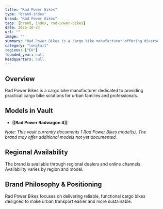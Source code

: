 ```yaml
---
title: "Rad Power Bikes"
type: "brand-index"
brand: "Rad Power Bikes"
tags: [brand, index, rad-power-bikes]
date: 2025-10-23
url: ""
image: ""
summary: "Rad Power Bikes is a cargo bike manufacturer offering diverse models for families and professionals."
category: "longtail"
regions: ["EU"]
founded_year: null
headquarters: null
---
```


## Overview

Rad Power Bikes is a cargo bike manufacturer dedicated to providing practical cargo bike solutions for urban families and professionals.

## Models in Vault

- **[[Rad Power Radwagon 4]]**

_Note: This vault currently documents 1 Rad Power Bikes model(s). The brand may offer additional models not yet documented._

## Regional Availability

The brand is available through regional dealers and online channels. Availability varies by region and model.

## Brand Philosophy & Positioning

Rad Power Bikes focuses on delivering reliable, functional cargo bikes designed to make urban transport easier and more sustainable.
